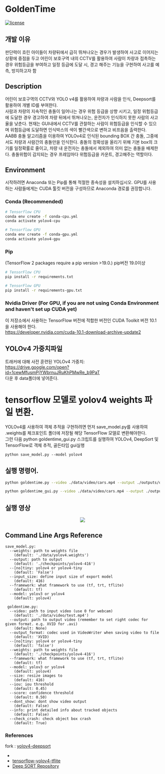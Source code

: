 # GoldenTime
[![license](https://img.shields.io/github/license/mashape/apistatus.svg)](LICENSE)

## 개발 이유
판단력이 흐린 아이들이 차량뒤에서 급히 뛰쳐나오는 경우가 발생하여 사고로 이어지는 상황에 중점을 두고 어린이 보호구역 내의 
CCTV를 활용하여 사람이 차량과 접촉하는 경우 위험등급을 부여하고 일정 등급에 도달 시, 경고 해주는 기능을 구현하여 사고를 예측, 방지하고자 함

## Description
어린이 보호구역의 CCTV와 YOLO v4를 활용하여 차량과 사람을 인식, Deepsort를 활용하여 개별 ID를 부여한다.  
사람과 차량의 지속적인 충돌이 일어나는 경우 위험 등급을 상향 시키고, 일정 위험등급에 도달한 경우 경고하여 차량 뒤에서 뛰쳐나오는, 운전자가 인식하지 못한 사람의 사고율을 낮춘다. 현재는 GUI내에서 CCTV를 관찰하는 사람이 위험등급을 인식할 수 있으며 위험등급에 도달하면 인식박스의 색이 빨간색으로 변하고 비프음을 출력한다.  
 AABB 충돌 알고리즘을 이용하여 YOLOv4로 인식된 bounding BOX 간 충돌, 그중에서도 차량과 사람간의 충돌만을 인식한다.  충돌의 정확성을 올리기 위해 기본 box의 크기를 일정확률로 줄이고, 차량 내 운전자는 충돌에서 제외하여 의미 없는 충돌을 배제한다. 충돌위험이 감지되는 경우 프레임마다 위험등급을 카운트, 경고해주는 역할이다.

## Environment
시작하려면 Anaconda 또는 Pip를 통해 적절한 종속성을 설치하십시오. GPU를 사용하는 사람들에게는 CUDA 툴킷 버전을 구성하므로 Anaconda 경로를 권장합니다.

### Conda (Recommended)
```bash
# Tensorflow CPU
conda env create -f conda-cpu.yml
conda activate yolov4-cpu

# Tensorflow GPU
conda env create -f conda-gpu.yml
conda activate yolov4-gpu
```


### Pip
(TensorFlow 2 packages require a pip version >19.0.) pip버전 19.0이상
```bash
# TensorFlow CPU
pip install -r requirements.txt

# TensorFlow GPU
pip install -r requirements-gpu.txt
```

### Nvidia Driver (For GPU, if you are not using Conda Environment and haven't set up CUDA yet)
이 저장소에서 사용하는 TensorFlow 버전에 적합한 버전인 CUDA Toolkit 버전 10.1을 사용해야 한다.  
https://developer.nvidia.com/cuda-10.1-download-archive-update2

## YOLOv4 가중치파일
트래커에 대해 사전 훈련된 YOLOv4 가중치:  
https://drive.google.com/open?id=1cewMfusmPjYWbrnuJRuKhPMwRe_b9PaT  
다운 후 data폴더에 넣어준다.

# tensorflow 모델로 yolov4 weights 파일 변환.
YOLOv4를 사용하여 객체 추적을 구현하려면 먼저 save_model.py를 사용하여 .weights를 체크포인트 폴더에 저장될 해당 TensorFlow 모델로 변환해야한다.  
그런 다음 python goldentime_gui.py 스크립트를 실행하여 YOLOv4, DeepSort 및 TensorFlow로 객체 추적, 골든타임 gui실행
```
python save_model.py --model yolov4 
```

## 실행 명령어.
```bash
python goldentime.py --video ./data/video/cars.mp4 --output ./outputs/demo.avi --model yolov4 check_crash

python goldentime_gui.py --video ./data/video/cars.mp4 --output ./outputs/demo.avi --model yolov4 check_crash #gui(pyqt5)
```
## 실행 영상
<p align="center"><img src="test.gif"\></p>



## Command Line Args Reference
```
save_model.py:
  --weights: path to weights file
    (default: './data/yolov4.weights')
  --output: path to output
    (default: './checkpoints/yolov4-416')
  --[no]tiny: yolov4 or yolov4-tiny
    (default: 'False')
  --input_size: define input size of export model
    (default: 416)
  --framework: what framework to use (tf, trt, tflite)
    (default: tf)
  --model: yolov3 or yolov4
    (default: yolov4)
    
 goldentime.py:
  --video: path to input video (use 0 for webcam)
    (default: './data/video/test.mp4')
  --output: path to output video (remember to set right codec for given format. e.g. XVID for .avi)
    (default: None)
  --output_format: codec used in VideoWriter when saving video to file
    (default: 'XVID)
  --[no]tiny: yolov4 or yolov4-tiny
    (default: 'false')
  --weights: path to weights file
    (default: './checkpoints/yolov4-416')
  --framework: what framework to use (tf, trt, tflite)
    (default: tf)
  --model: yolov3 or yolov4
    (default: yolov4)
  --size: resize images to
    (default: 416)
  --iou: iou threshold
    (default: 0.45)
  --score: confidence threshold
    (default: 0.50)
  --dont_show: dont show video output
    (default: False)
  --info: print detailed info about tracked objects
    (default: False)
  --check_crash: check object box crash
    (default: True)
```



### References  
  fork : [yolov4-deepsort](https://github.com/theAIGuysCode/yolov4-deepsort)

  * 
  * [tensorflow-yolov4-tflite](https://github.com/hunglc007/tensorflow-yolov4-tflite)
  * [Deep SORT Repository](https://github.com/nwojke/deep_sort)

